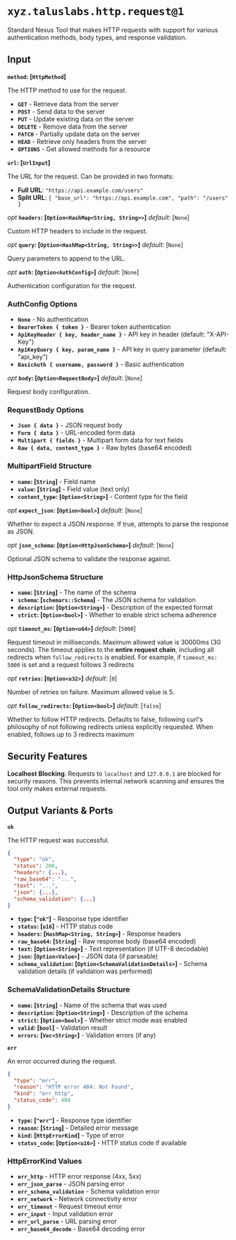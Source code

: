 # `xyz.taluslabs.http.request@1`

Standard Nexus Tool that makes HTTP requests with support for various authentication methods, body types, and response validation.

## Input

**`method`: [`HttpMethod`]**

The HTTP method to use for the request.

- **`GET`** - Retrieve data from the server
- **`POST`** - Send data to the server
- **`PUT`** - Update existing data on the server
- **`DELETE`** - Remove data from the server
- **`PATCH`** - Partially update data on the server
- **`HEAD`** - Retrieve only headers from the server
- **`OPTIONS`** - Get allowed methods for a resource

**`url`: [`UrlInput`]**

The URL for the request. Can be provided in two formats:

- **Full URL**: `"https://api.example.com/users"`
- **Split URL**: `{ "base_url": "https://api.example.com", "path": "/users" }`

_opt_ **`headers`: [`Option<HashMap<String, String>>`]** _default_: [`None`]

Custom HTTP headers to include in the request.

_opt_ **`query`: [`Option<HashMap<String, String>>`]** _default_: [`None`]

Query parameters to append to the URL.

_opt_ **`auth`: [`Option<AuthConfig>`]** _default_: [`None`]

Authentication configuration for the request.

### AuthConfig Options

- **`None`** - No authentication
- **`BearerToken { token }`** - Bearer token authentication
- **`ApiKeyHeader { key, header_name }`** - API key in header (default: "X-API-Key")
- **`ApiKeyQuery { key, param_name }`** - API key in query parameter (default: "api_key")
- **`BasicAuth { username, password }`** - Basic authentication

_opt_ **`body`: [`Option<RequestBody>`]** _default_: [`None`]

Request body configuration.

### RequestBody Options

- **`Json { data }`** - JSON request body
- **`Form { data }`** - URL-encoded form data
- **`Multipart { fields }`** - Multipart form data for text fields
- **`Raw { data, content_type }`** - Raw bytes (base64 encoded)

### MultipartField Structure

- **`name`: [`String`]** - Field name
- **`value`: [`String`]** - Field value (text only)
- **`content_type`: [`Option<String>`]** - Content type for the field

_opt_ **`expect_json`: [`Option<bool>`]** _default_: [`None`]

Whether to expect a JSON response. If true, attempts to parse the response as JSON.

_opt_ **`json_schema`: [`Option<HttpJsonSchema>`]** _default_: [`None`]

Optional JSON schema to validate the response against.

### HttpJsonSchema Structure

- **`name`: [`String`]** - The name of the schema
- **`schema`: [`schemars::Schema`]** - The JSON schema for validation
- **`description`: [`Option<String>`]** - Description of the expected format
- **`strict`: [`Option<bool>`]** - Whether to enable strict schema adherence

_opt_ **`timeout_ms`: [`Option<u64>`]** _default_: [`5000`]

Request timeout in milliseconds. Maximum allowed value is 30000ms (30 seconds). The timeout applies to the **entire request chain**, including all redirects when `follow_redirects` is enabled. For example, if `timeout_ms: 5000` is set and a request follows 3 redirects

_opt_ **`retries`: [`Option<u32>`]** _default_: [`0`]

Number of retries on failure. Maximum allowed value is 5.

_opt_ **`follow_redirects`: [`Option<bool>`]** _default_: [`false`]

Whether to follow HTTP redirects. Defaults to false, following curl's philosophy of not following redirects unless explicitly requested. When enabled, follows up to 3 redirects maximum


## Security Features

**Localhost Blocking**: Requests to `localhost` and `127.0.0.1` are blocked for security reasons. This prevents internal network scanning and ensures the tool only makes external requests.

## Output Variants & Ports

**`ok`**

The HTTP request was successful.

```json
{
  "type": "ok",
  "status": 200,
  "headers": {...},
  "raw_base64": "...",
  "text": "...",
  "json": {...},
  "schema_validation": {...}
}
```

- **`type`: [`"ok"`]** - Response type identifier
- **`status`: [`u16`]** - HTTP status code
- **`headers`: [`HashMap<String, String>`]** - Response headers
- **`raw_base64`: [`String`]** - Raw response body (base64 encoded)
- **`text`: [`Option<String>`]** - Text representation (if UTF-8 decodable)
- **`json`: [`Option<Value>`]** - JSON data (if parseable)
- **`schema_validation`: [`Option<SchemaValidationDetails>`]** - Schema validation details (if validation was performed)

### SchemaValidationDetails Structure

- **`name`: [`String`]** - Name of the schema that was used
- **`description`: [`Option<String>`]** - Description of the schema
- **`strict`: [`Option<bool>`]** - Whether strict mode was enabled
- **`valid`: [`bool`]** - Validation result
- **`errors`: [`Vec<String>`]** - Validation errors (if any)

**`err`**

An error occurred during the request.

```json
{
  "type": "err",
  "reason": "HTTP error 404: Not Found",
  "kind": "err_http",
  "status_code": 404
}
```

- **`type`: [`"err"`]** - Response type identifier
- **`reason`: [`String`]** - Detailed error message
- **`kind`: [`HttpErrorKind`]** - Type of error
- **`status_code`: [`Option<u16>`]** - HTTP status code if available

### HttpErrorKind Values

- **`err_http`** - HTTP error response (4xx, 5xx)
- **`err_json_parse`** - JSON parsing error
- **`err_schema_validation`** - Schema validation error
- **`err_network`** - Network connectivity error
- **`err_timeout`** - Request timeout error
- **`err_input`** - Input validation error
- **`err_url_parse`** - URL parsing error
- **`err_base64_decode`** - Base64 decoding error
